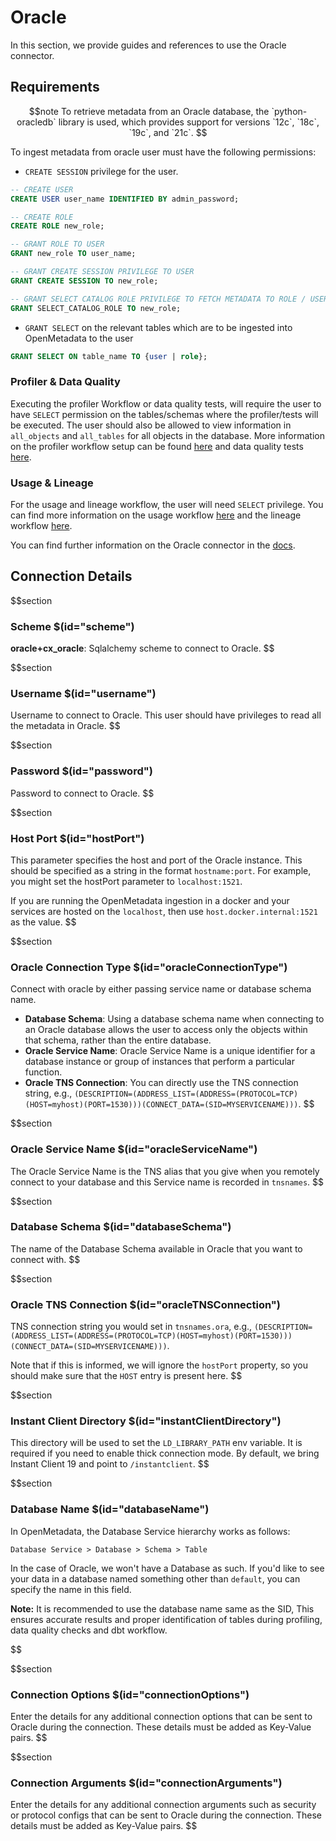 # Oracle

In this section, we provide guides and references to use the Oracle connector.

## Requirements

$$note
To retrieve metadata from an Oracle database, the `python-oracledb` library is used, which provides support for versions `12c`, `18c`, `19c`, and `21c`.
$$

To ingest metadata from oracle user must have the following permissions:
- `CREATE SESSION` privilege for the user.

```sql
-- CREATE USER
CREATE USER user_name IDENTIFIED BY admin_password;

-- CREATE ROLE
CREATE ROLE new_role;

-- GRANT ROLE TO USER 
GRANT new_role TO user_name;

-- GRANT CREATE SESSION PRIVILEGE TO USER
GRANT CREATE SESSION TO new_role;

-- GRANT SELECT CATALOG ROLE PRIVILEGE TO FETCH METADATA TO ROLE / USER
GRANT SELECT_CATALOG_ROLE TO new_role;
```

- `GRANT SELECT` on the relevant tables which are to be ingested into OpenMetadata to the user
```sql
GRANT SELECT ON table_name TO {user | role};
```

### Profiler & Data Quality
Executing the profiler Workflow or data quality tests, will require the user to have `SELECT` permission on the tables/schemas where the profiler/tests will be executed. The user should also be allowed to view information in `all_objects` and `all_tables` for all objects in the database. More information on the profiler workflow setup can be found [here](https://docs.open-metadata.org/how-to-guides/data-quality-observability/profiler/workflow) and data quality tests [here](https://docs.open-metadata.org/connectors/ingestion/workflows/data-quality).

### Usage & Lineage
For the usage and lineage workflow, the user will need `SELECT` privilege. You can find more information on the usage workflow [here](https://docs.open-metadata.org/connectors/ingestion/workflows/usage) and the lineage workflow [here](https://docs.open-metadata.org/connectors/ingestion/workflows/lineage).

You can find further information on the Oracle connector in the [docs](https://docs.open-metadata.org/connectors/database/oracle).

## Connection Details

$$section
### Scheme $(id="scheme")

**oracle+cx_oracle**: Sqlalchemy scheme to connect to Oracle.
$$

$$section
### Username $(id="username")

Username to connect to Oracle. This user should have privileges to read all the metadata in Oracle.
$$

$$section
### Password $(id="password")

Password to connect to Oracle.
$$

$$section
### Host Port $(id="hostPort")

This parameter specifies the host and port of the Oracle instance. This should be specified as a string in the format `hostname:port`. For example, you might set the hostPort parameter to `localhost:1521`.

If you are running the OpenMetadata ingestion in a docker and your services are hosted on the `localhost`, then use `host.docker.internal:1521` as the value.
$$

$$section
### Oracle Connection Type $(id="oracleConnectionType")

Connect with oracle by either passing service name or database schema name.

- **Database Schema**: Using a database schema name when connecting to an Oracle database allows the user to access only the objects within that schema, rather than the entire database.
- **Oracle Service Name**: Oracle Service Name is a unique identifier for a database instance or group of instances that perform a particular function.
- **Oracle TNS Connection**: You can directly use the TNS connection string, e.g., `(DESCRIPTION=(ADDRESS_LIST=(ADDRESS=(PROTOCOL=TCP)(HOST=myhost)(PORT=1530)))(CONNECT_DATA=(SID=MYSERVICENAME)))`.
$$

$$section
### Oracle Service Name $(id="oracleServiceName")

The Oracle Service Name is the TNS alias that you give when you remotely connect to your database and this Service name is recorded in `tnsnames`.
$$

$$section
### Database Schema $(id="databaseSchema")

The name of the Database Schema available in Oracle that you want to connect with.
$$

$$section
### Oracle TNS Connection $(id="oracleTNSConnection")

TNS connection string you would set in `tnsnames.ora`, e.g., `(DESCRIPTION=(ADDRESS_LIST=(ADDRESS=(PROTOCOL=TCP)(HOST=myhost)(PORT=1530)))(CONNECT_DATA=(SID=MYSERVICENAME)))`.

Note that if this is informed, we will ignore the `hostPort` property, so you should make sure that the `HOST` entry is present here.
$$

$$section
### Instant Client Directory $(id="instantClientDirectory")

This directory will be used to set the `LD_LIBRARY_PATH` env variable. It is required if you need to enable thick connection mode. By default, we bring Instant Client 19 and point to `/instantclient`.
$$

$$section
### Database Name $(id="databaseName")
In OpenMetadata, the Database Service hierarchy works as follows:
```
Database Service > Database > Schema > Table
```
In the case of Oracle, we won't have a Database as such. If you'd like to see your data in a database named something other than `default`, you can specify the name in this field.

**Note:** It is recommended to use the database name same as the SID, This ensures accurate results and proper identification of tables during profiling, data quality checks and dbt workflow.

$$

$$section
### Connection Options $(id="connectionOptions")

Enter the details for any additional connection options that can be sent to Oracle during the connection. These details must be added as Key-Value pairs.
$$

$$section
### Connection Arguments $(id="connectionArguments")

Enter the details for any additional connection arguments such as security or protocol configs that can be sent to Oracle during the connection. These details must be added as Key-Value pairs.
$$
